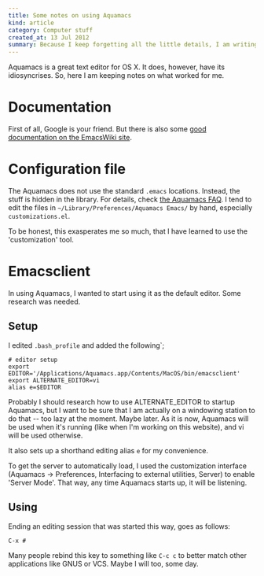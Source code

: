 ```yaml
--- 
title: Some notes on using Aquamacs
kind: article
category: Computer stuff
created_at: 13 Jul 2012
summary: Because I keep forgetting all the little details, I am writing them down.
---
```

Aquamacs is a great text editor for OS X. It does, however, have its
idiosyncrises. So, here I am keeping notes on what worked for me.

# Documentation

First of all, Google is your friend. But there is also some
[good documentation on the EmacsWiki site][aquamacs-faq].

# Configuration file

The Aquamacs does not use the standard `.emacs` locations. Instead,
the stuff is hidden in the library. For details, check
[the Aquamacs FAQ][aquamacs-faq]. I tend to edit the files in
`~/Library/Preferences/Aquamacs Emacs/` by hand, especially `customizations.el`.

To be honest, this exasperates me so much, that I have learned to use
the 'customization' tool.

[aquamacs-faq]:http://www.emacswiki.org/emacs/AquamacsFAQ

# Emacsclient 

In using Aquamacs, I wanted to start using it as the default
editor. Some research was needed.

## Setup

I edited `.bash_profile` and added the following`;


	# editor setup
	export EDITOR='/Applications/Aquamacs.app/Contents/MacOS/bin/emacsclient'
	export ALTERNATE_EDITOR=vi
	alias e=$EDITOR

Probably I should research how to use ALTERNATE_EDITOR to startup
Aquamacs, but I want to be sure that I am actually on a windowing
station to do that -- too lazy at the moment. Maybe later. As it is
now, Aquamacs will be used when it's running (like when I'm working on
this website), and vi will be used otherwise. 

It also sets up a shorthand editing alias `e` for my convenience.

To get the server to automatically load, I used the customization
interface (Aquamacs -> Preferences, Interfacing to external
utilities, Server) to enable 'Server Mode'. That way, any time
Aquamacs starts up, it will be listening.

## Using

Ending an editing session that was started this way, goes as follows:

    C-x #
	
Many people rebind this key to something like `C-c c` to better match
other applications like GNUS or VCS. Maybe I will too, some day.
